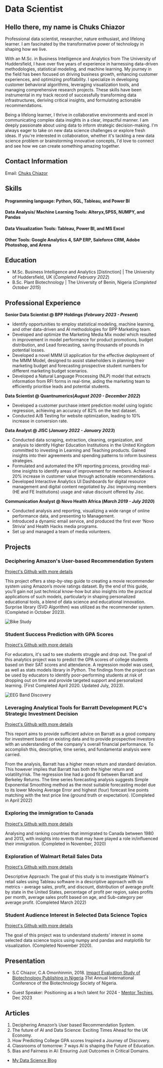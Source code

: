 # Data Scientist



## Hello there, my name is Chuks Chiazor 

Professional data scientist, researcher, nature enthusiast, and lifelong learner. 
I am fascinated by the transformative power of technology in shaping how we live.

With an M.Sc. in Business Intelligence and Analytics from The University of Huddersfield, I have over five years of experience in 
harnessing data-driven methodologies, statistical modeling, and machine learning. My journey in the field has been focused on driving business growth, 
enhancing customer experiences, and optimizing profitability. I specialize in developing customer behavioral algorithms, leveraging visualization tools, 
and managing comprehensive research projects. These skills have been instrumental in my track record of successfully transforming data infrastructures, 
deriving critical insights, and formulating actionable recommendations.

Being a lifelong learner, I thrive in collaborative environments and excel in communicating complex data insights in a clear, impactful manner. 
I am deeply passionate about using data to inform strategic decision-making. I'm always eager to take on new data science challenges or explore fresh ideas. 
If you're interested in collaboration, whether it's tackling a new data science problem or brainstorming innovative concepts, 
I'd love to connect and see how we can create something amazing together.




## Contact Information

Email: [Chuks Chiazor](mailto:chiazor_chuks@rocketmail.com)


## Skills
#### Programming language: Python, SQL, Tableau, and Power BI
#### Data Analysis/ Machine Learning Tools: Alteryx,SPSS, NUMPY, and Pandas
#### Data Visualization Tools: Tableau, Power BI, and MS Excel
#### Other Tools: Google Analytics 4, SAP ERP, Saleforce CRM, Adobe Photoshop, and Arena 

## Education
- M.Sc. Business Intelligence and Analytics [Distinction] | The University of Huddersfield, UK (_Completed February 2022_)								       			 			        		
- B.Sc. Plant Biotechnology | The University of Benin, Nigeria (_Completed October 2015_)



## Professional Experience
**Senior Data Scientist @ BPP Holdings (_February 2023 - Present_)**
- Identify opportunities to employ statistical modeling, machine learning, and other data-driven and AI methodologies for BPP Marketing team.
- Developed and optimize the Marketing Media Mix model which resulted in improvement in model performance for product promotions, budget distribution, and Lead forecasting, saving thousands of pounds in potential losses.
- Developed a novel MMM UI application for the effective deployment of the MMM Model, designed to assist stakeholders in planning their marketing budget and forecasting prospective student numbers for different marketing budget scenarios.
-  Developed a Natural Language Processing (NLP) model that extracts information from RFI forms in real-time, aiding the marketing team to efficiently prioritise leads and potential students.
  
**Data Scientist @ Quantnumerics(_August 2020 - December 2022_)**
- Developed a customer purchase intent prediction model using logistic regression, achieving an accuracy of 82% on the test dataset.
- Conducted A/B Testing for website optimization, leading to 10% increase in conversion rate.

**Data Analyst @ JISC (_January 2022 - January 2023_)**
- Conducted data scraping, extraction, cleaning, organization, and analysis to identify Higher Education Institutions in the United Kingdom committed to investing in Learning and Teaching products. Gained insights into their agreements and spending patterns to inform business strategies.
- Formulated and automated the KPI reporting process, providing real-time insights to identify areas of improvement for members. Achieved a 20% increase in customer value through actionable recommendations.
- Developed Interactive Analytics UI Dashboards for digital resource management and digital content negotiated by Jisc improving members (HE and FE Institutions) usage and value discount offered by Jisc.
  
**Communication Analyst @ Novo Health Africa (_March 2019 - July 2020_)**
- Conducted analysis and reporting, visualizing a wide range of online performance data, and presenting to Management.
- Introduced a dynamic email service, and produced the first ever ‘Novo Strivia’ and Health Hacks media programs.
- Set up and managed a team of media volunteers.




## Projects


### Deciphering Amazon's User-based Recommendation System
[Project's Github with more details](https://github.com/chukolate007/Predicting-GPA-Scores-of-College-Students)

This project offers a step-by-step guide to creating a movie recommender system using Amazon’s movie ratings dataset. By the end of this guide, you’ll gain not just technical know-how but also insights into the practical applications of such models, particularly in shaping personalized educational tools, a blend of data science and educational innovation. Surprise library (SVD Algorithm) was utilized as the recommender system.
(Completed in October 2023).

 ![Bike Study](/Pages/utils/0.png)

 
### Student Success Prediction with GPA Scores
[Project's Github with more details](https://github.com/chukolate007/Predicting-GPA-Scores-of-College-Students)

For educators, it's sad to see students struggle and drop out. The goal of this analytics project was to predict the GPA scores of college students based on their SAT scores and attendance. A regression model was used, as well as stats models library in Python. The findings from the project can be used by educators to identify poor-performing students at risk of dropping out on time and provide targeted support and personalized learning.
(First Completed April 2020. Updated July, 2023).

![EEG Band Discovery](/Pages/utils/success.jpeg)

### Leveraging Analytical Tools for Barratt Development PLC's Strategic Investment Decision
[Project's Github with more details](https://github.com/chukolate007/Analytical-Report-of-Barratt-Development-PLC-)

This report aims to provide sufficient advice on Barratt as a good company for investment based on existing data and to provide prospective investors with an understanding of the company's overall financial performance. To accomplish this, descriptive, time series, and fundamental analysis were carried.

From the analysis, Barratt has a higher mean return and standard deviation. This however implies that Barratt has both the higher return and volatility/risk. The regression line had a good fit between Barratt and Berkeley Returns. The time series forecasting analysis suggests Simple Exponential Smoothing method as the most suitable forecasting model due to its lower Moving Average Error and highest (four) forecast line points matching with the test price line (ground truth or expectation).
(Completed in April 2022)


### Exploring the immigration to Canada
[Project's Github with more details](https://github.com/chukolate007/Visualizing-Datasets-from-immigrations-to-canada-fro-1980-to-2013)

Analysing and ranking countries that immigrated to Canada between 1980 and 2013, with insights into events that may have played a role in/influenced their immigration. (Completed in November, 2020)

### Exploration of Walmart Retail Sales Data

[Project's Github with more details](https://github.com/chukolate007/-EXPLORATION-OF-WALMART-RETAIL-SALES-DATA-A-DESCRIPTIVE-APPROACH)

Descriptive Approach: The goal of this study is to investigate Walmart's retail sales using Tableau software in a descriptive approach with six metrics - average sales, profit, and discount, distribution of average profit by state in the United States, percentage of profit per region, sales profits per month, average sales profit based on age, and Sub-category per average profit. (Completed March 2022)


### Student Audience Interest in Selected Data Science Topics

[Project's Github with more details](https://github.com/chukolate007/Visualizing-Selected-Data-Science)

The goal of this project was to understand students’ interest in some selected data science topics using numpy and pandas and matplotlib for visualization. (Completed November 2020).



## Presentation

- S.C Chiazor, C.A Omonhinmin, 2018. [Impact Evaluation Study of Biotechnology Publishing in Nigeria](https://scholar.google.com/citations?user=KLq2IvEAAAAJ&hl=en%20%20https://scholar.google.com/citations?view_op=view_citation&hl=en&user=KLq2IvEAAAAJ&cstart=20&pagesize=80&citation_for_view=KLq2IvEAAAAJ:Zph67rFs4hoC) 31st Annual International Conference of the Biotechnology Society of Nigeria.
  
- Guest Speaker: Positioning as a tech talent for 2024 - [Mentor Techies](https://mentor-techies.com), Dec 2023


## Articles
1. Deciphering Amazon’s User based Recommendation System. 
2. The future of AI and Data Science: Exciting Times Ahead for the UK Economy.
3. How Predicting College GPA scores Inspired a Journey of Discovery.
4. Classrooms of tomorrow: 7 ways AI is shaping the Future of Education.
5. Bias and Fairness in AI: Ensuring Just Outcomes in Critical Domains.

- [My Data Science Blog](https://medium.com/@msjntzkdt)


